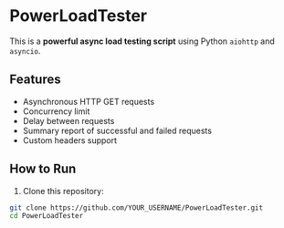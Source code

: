 # PowerLoadTester

This is a **powerful async load testing script** using Python `aiohttp` and `asyncio`.  

## Features
- Asynchronous HTTP GET requests
- Concurrency limit
- Delay between requests
- Summary report of successful and failed requests
- Custom headers support

## How to Run

1. Clone this repository:
```bash
git clone https://github.com/YOUR_USERNAME/PowerLoadTester.git
cd PowerLoadTester
